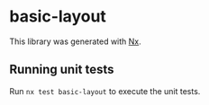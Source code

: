 # basic-layout

This library was generated with [Nx](https://nx.dev).

## Running unit tests

Run `nx test basic-layout` to execute the unit tests.
